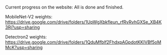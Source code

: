 Current progress on the website:
All is done and finished.

MobileNet-V2 weights:
https://drive.google.com/drive/folders/1UpWgXbkfleun_rfRvRvhGXSe_XB4K3Rj?usp=sharing

Detectron2 weights:
https://drive.google.com/drive/folders/1QduMfblf2FhdxpAGpdotKKIVBf5oMMcK?usp=sharing
